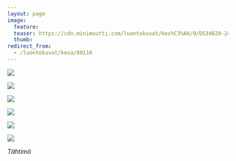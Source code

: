 ```yaml
---
layout: page
image:
  feature:
  teaser: https://cdn.minimuutti.com/luontokuvat/kes%C3%A4/9/DS34620-245px.jpg
  thumb:
redirect_from:
  - /luontokuvat/kesa/00116
---
```


![](https://cdn.minimuutti.com/luontokuvat/kes%C3%A4/9/DS34632-800px.jpg)

![](https://cdn.minimuutti.com/luontokuvat/kes%C3%A4/9/DS34630-800px.jpg)

![](https://cdn.minimuutti.com/luontokuvat/kes%C3%A4/9/DS34629-800px.jpg)

![](https://cdn.minimuutti.com/luontokuvat/kes%C3%A4/9/DS34620-800px.jpg)

![](https://cdn.minimuutti.com/luontokuvat/kes%C3%A4/9/DS34628-800px.jpg)

![](https://cdn.minimuutti.com/luontokuvat/kes%C3%A4/9/DS34626-800px.jpg)

*Tähtimö*
